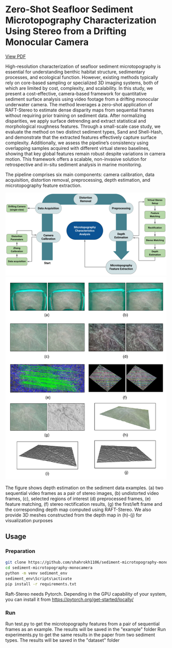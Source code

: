 # Zero-Shot Seafloor Sediment Microtopography Characterization Using Stereo from a Drifting Monocular Camera
[View PDF](docs/ACIVS_2025_Sediment_Microtopography.pdf)

High-resolution characterization of seafloor sediment microtopography is essential for understanding benthic habitat structure, sedimentary processes, and ecological function. However, existing methods typically rely on core-based sampling or specialized 3D imaging systems, both of which are limited by cost, complexity, and scalability. In this study, we present a cost-effective, camera-based framework for quantitative sediment surface analysis using video footage from a drifting monocular underwater camera. The method leverages a zero-shot application of RAFT-Stereo to estimate dense disparity maps from sequential frames without requiring prior training on sediment data. After normalizing disparities, we apply surface detrending and extract statistical and morphological roughness features. Through a small-scale case study, we evaluate the method on two distinct sediment types, Sand and Shell-Hash, and demonstrate that the extracted features effectively capture surface complexity. Additionally, we assess the pipeline’s consistency using overlapping samples acquired with different virtual stereo baselines, showing that key global features remain robust despite variations in camera motion. This framework offers a scalable, non-invasive solution for retrospective and in-situ sediment analysis in marine monitoring.

The pipeline comprises six main components: camera calibration, data acquisition, distortion removal, preprocessing, depth estimation, and microtopography feature extraction. 

![outline](docs/outline.png)
![fig_depth_example](docs/fig_depth_example.png)

The figure shows depth estimation on the sediment data examples. (a) two sequential video frames as a pair of stereo images, (b) undistorted video frames, (c), selected regions of interest (d) preprocessed frames, (e) feature matching, (f) stereo rectification results, (g) the first/left frame and the corresponding depth map computed using RAFT-Stereo. We also provide 3D meshes constructed from the depth map in (h)-(j) for visualization purposes

## Usage 
### Preparation 
```bash
git clone https://github.com/shahrokh1106/sediment-microtopography-monocamera.git
cd sediment-microtopography-monocamera
python -m venv sediment_env
sediment_env\Scripts\activate
pip install -r requirements.txt
```
Raft-Stereo needs Pytorch. Depending in the GPU capability of your system, you can install it from https://pytorch.org/get-started/locally/

### Run
Run test.py to get the microtopography features from a pair of sequential frames as an example. The results will be saved in the "example" folder
Run experiments.py to get the same results in the paper from two sediment types. The results will be saved in the "dataset" folder


